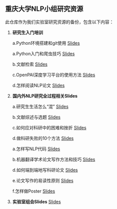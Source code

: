 ## 重庆大学NLP小组研究资源

此仓库作为我们实验室研究资源的备份，包含以下内容：

1. **研究生入门培训**

    a.Python环境搭建和git使用 [Slides](https://github.com/cqunlp/research_resources/blob/master/training_files/2019_1_Python%E7%8E%AF%E5%A2%83%E6%90%AD%E5%BB%BA%E4%B8%8EGit%E4%BD%BF%E7%94%A8.pdf)

    a.Python入门和爬虫技巧 [Slides](https://github.com/cqunlp/research_resources/blob/master/training_files/2018_0_python%26spider_training.pdf)

    b.文献检索 [Slides](https://github.com/cqunlp/research_resources/blob/master/training_files/2019_0_Literature_Research.pdf)

    c.OpenPAI深度学习平台的使用方法 [Slides](https://github.com/cqunlp/research_resources/blob/master/training_files/2019_2_OpenPAI_training.pdf)

    d.怎样阅读NLP论文 [Slides](https://github.com/cqunlp/research_resources/blob/master/training_files/2019_3_How_to_read_nlp_papers.pdf)

2. **国内外NLP研究全过程相关Slides**

    a.研究生生活怎么“混” [Slides](https://github.com/cqunlp/research_resources/blob/master/research_sources/20200314_%E7%A0%94%E7%A9%B6%E7%94%9F%E7%94%9F%E6%B4%BB%E6%80%8E%E4%B9%88%E6%B7%B7.pdf)

    b.文献综述与选题 [Slides](https://github.com/cqunlp/research_resources/blob/master/research_sources/%E6%96%87%E7%8C%AE%E7%BB%BC%E8%BF%B0%E4%B8%8E%E7%A0%94%E7%A9%B6%E9%80%89%E9%A2%98.pdf)

    c.如何应对科研中的困难和挫折 [Slides](https://github.com/cqunlp/research_resources/blob/master/research_sources/%E5%A6%82%E4%BD%95%E5%BA%94%E5%AF%B9%E7%A7%91%E7%A0%94%E4%B8%AD%E7%9A%84%E5%9B%B0%E9%9A%BE%E5%92%8C%E6%8C%AB%E6%8A%98.pdf)

    d.做科研失败的10个方法 [Slides](https://github.com/cqunlp/research_resources/blob/master/research_sources/%E5%81%9A%E5%A4%B1%E8%B4%A5%E7%A7%91%E7%A0%94%E7%9A%8410%E4%B8%AA%E6%96%B9%E6%B3%95.pdf)

    a.怎样写NLP代码 [Slides](https://github.com/cqunlp/research_resources/blob/master/research_sources/Writing%20Code%20for%20NLP%20Research.pdf)

    b.机器翻译学术论文写作方法和技巧 [Slides](https://github.com/cqunlp/research_resources/blob/master/research_sources/%E6%9C%BA%E5%99%A8%E7%BF%BB%E8%AF%91%E5%AD%A6%E6%9C%AF%E8%AE%BA%E2%BD%82%E6%96%87%E5%86%99%E4%BD%9C%E2%BD%85%E6%96%B9%E6%B3%95%E5%92%8C%E6%8A%80%E5%B7%A7.pdf)

    d.如何端到端地写科研论文 [Slides](https://github.com/cqunlp/research_resources/blob/master/research_sources/%E5%A6%82%E4%BD%95%E5%81%9A%E4%B8%80%E4%B8%AA%E7%B2%BE%E5%BD%A9%E7%9A%84%E5%AD%A6%E6%9C%AF%E6%8A%A5%E5%91%8A.pdf)

    e.论文写作的易读性原则 [Slides](https://github.com/cqunlp/research_resources/blob/master/research_sources/%E8%AE%BA%E6%96%87%E5%86%99%E4%BD%9C%E7%9A%84%E6%98%93%E8%AF%BB%E6%80%A7%E5%8E%9F%E5%88%99.pdf)

    f.怎样做Poster [Slides](https://github.com/cqunlp/research_resources/blob/master/research_sources/makeup_ijcnlp_2017.pdf)

3. **实验室组会Slides** [Slides](https://github.com/cqunlp/research_resources/tree/master/group_meeting)